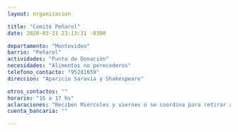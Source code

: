 ```yaml
---
layout: organizacion

title: "Comité Peñarol"
date: 2020-03-31 21:13:31 -0300

departamento: "Montevideo"
barrio: "Peñarol"
actividades: "Punto de Donación"
necesidades: "Alimentos no perecederos"
telefono_contacto: "95281659"
direccion: "Aparicio Saravia y Shakespeare"

otros_contactos: ""
horario: "16 a 17 hs"
aclaraciones: "Reciben Miércoles y viernes ó se coordina para retirar a domicilio."
cuenta_bancaria: ""

---
```

